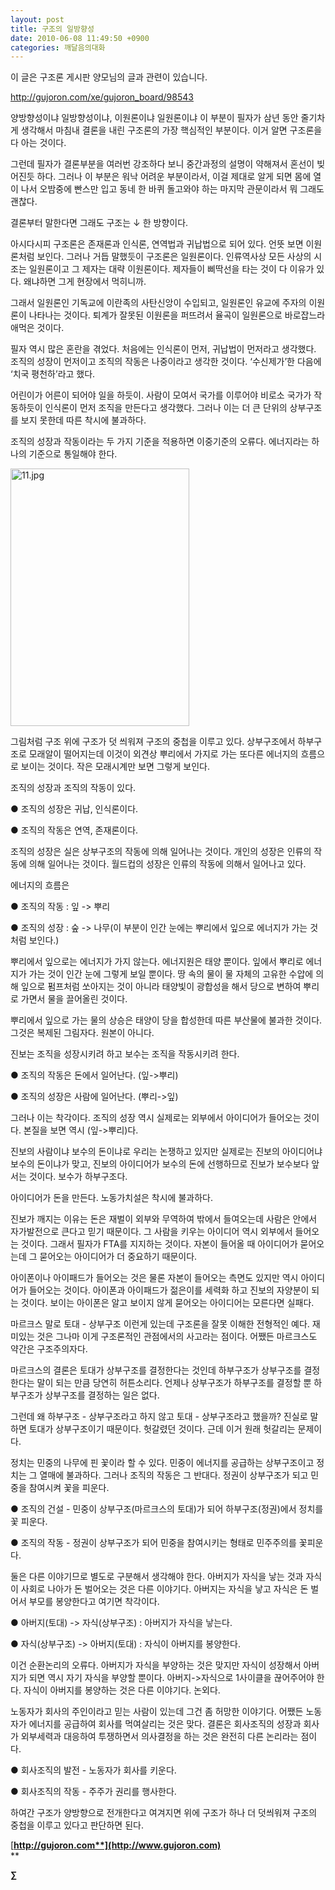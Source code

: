 ```yaml
---
layout: post
title: 구조의 일방향성
date: 2010-06-08 11:49:50 +0900
categories: 깨달음의대화
---
```

  




이 글은 구조론 게시판 양모님의 글과 관련이 있습니다.



http://gujoron.com/xe/gujoron_board/98543



양방향성이냐 일방향성이냐, 이원론이냐 일원론이냐 이 부분이 필자가 삼년 동안 줄기차게 생각해서 마침내 결론을 내린 구조론의 가장 핵심적인 부분이다. 이거 알면 구조론을 다 아는 것이다. 



그런데 필자가 결론부분을 여러번 강조하다 보니 중간과정의 설명이 약해져서 혼선이 빚어진듯 하다. 그러나 이 부분은 워낙 어려운 부분이라서, 이걸 제대로 알게 되면 몸에 열이 나서 오밤중에 빤스만 입고 동네 한 바퀴 돌고와야 하는 마지막 관문이라서 뭐 그래도 괜찮다. 



결론부터 말한다면 그래도 구조는 ↓ 한 방향이다.



아시다시피 구조론은 존재론과 인식론, 연역법과 귀납법으로 되어 있다. 언뜻 보면 이원론처럼 보인다. 그러나 거듭 말했듯이 구조론은 일원론이다. 인류역사상 모든 사상의 시조는 일원론이고 그 제자는 대략 이원론이다. 제자들이 삐딱선을 타는 것이 다 이유가 있다. 왜냐하면 그게 현장에서 먹히니까. 



그래서 일원론인 기독교에 이란족의 사탄신앙이 수입되고, 일원론인 유교에 주자의 이원론이 나타나는 것이다. 퇴계가 잘못된 이원론을 퍼뜨려서 율곡이 일원론으로 바로잡느라 애먹은 것이다. 



필자 역시 많은 혼란을 겪었다. 처음에는 인식론이 먼저, 귀납법이 먼저라고 생각했다. 조직의 성장이 먼저이고 조직의 작동은 나중이라고 생각한 것이다. ‘수신제가’한 다음에 ‘치국 평천하’라고 했다. 



어린이가 어른이 되어야 일을 하듯이. 사람이 모여서 국가를 이루어야 비로소 국가가 작동하듯이 인식론이 먼저 조직을 만든다고 생각했다. 그러나 이는 더 큰 단위의 상부구조를 보지 못한데 따른 착시에 불과하다. 



조직의 성장과 작동이라는 두 가지 기준을 적용하면 이중기준의 오류다. 에너지라는 하나의 기준으로 통일해야 한다.



<IMG alt=11.jpg src="http://gujoron.com/xe/assets/attach/images/198/620/098/11.jpg" width=286 height=412>



그림처럼 구조 위에 구조가 덧 씌워져 구조의 중첩을 이루고 있다. 상부구조에서 하부구조로 모래알이 떨어지는데 이것이 외견상 뿌리에서 가지로 가는 또다른 에너지의 흐름으로 보이는 것이다. 작은 모래시계만 보면 그렇게 보인다.



조직의 성장과 조직의 작동이 있다.



● 조직의 성장은 귀납, 인식론이다.

● 조직의 작동은 연역, 존재론이다.



조직의 성장은 실은 상부구조의 작동에 의해 일어나는 것이다. 개인의 성장은 인류의 작동에 의해 일어나는 것이다. 월드컵의 성장은 인류의 작동에 의해서 일어나고 있다.



에너지의 흐름은 



● 조직의 작동 : 잎 -> 뿌리

● 조직의 성장 : 숲 -> 나무(이 부분이 인간 눈에는 뿌리에서 잎으로 에너지가 가는 것처럼 보인다.)



뿌리에서 잎으로는 에너지가 가지 않는다. 에너지원은 태양 뿐이다. 잎에서 뿌리로 에너지가 가는 것이 인간 눈에 그렇게 보일 뿐이다. 땅 속의 물이 물 자체의 고유한 수압에 의해 잎으로 펌프처럼 쏘아지는 것이 아니라 태양빛이 광합성을 해서 당으로 변하여 뿌리로 가면서 물을 끌어올린 것이다. 



뿌리에서 잎으로 가는 물의 상승은 태양이 당을 합성한데 따른 부산물에 불과한 것이다. 그것은 복제된 그림자다. 원본이 아니다. 



진보는 조직을 성장시키려 하고 보수는 조직을 작동시키려 한다. 



● 조직의 작동은 돈에서 일어난다. (잎->뿌리)

● 조직의 성장은 사람에 일어난다. (뿌리->잎)



그러나 이는 착각이다. 조직의 성장 역시 실제로는 외부에서 아이디어가 들어오는 것이다. 본질을 보면 역시 (잎->뿌리)다. 



진보의 사람이냐 보수의 돈이냐로 우리는 논쟁하고 있지만 실제로는 진보의 아이디어냐 보수의 돈이냐가 맞고, 진보의 아이디어가 보수의 돈에 선행하므로 진보가 보수보다 앞서는 것이다. 보수가 하부구조다.



아이디어가 돈을 만든다. 노동가치설은 착시에 불과하다. 



진보가 깨지는 이유는 돈은 재벌이 외부와 무역하여 밖에서 들여오는데 사람은 안에서 자가발전으로 큰다고 믿기 때문이다. 그 사람을 키우는 아이디어 역시 외부에서 들어오는 것이다. 그래서 필자가 FTA를 지지하는 것이다. 자본이 들어올 때 아이디어가 묻어오는데 그 묻어오는 아이디어가 더 중요하기 때문이다.



아이폰이나 아이패드가 들어오는 것은 물론 자본이 들어오는 측면도 있지만 역시 아이디어가 들어오는 것이다. 아이폰과 아이패드가 젊은이를 세력화 하고 진보의 자양분이 되는 것이다. 보이는 아이폰은 알고 보이지 않게 묻어오는 아이디어는 모른다면 실패다. 



마르크스 말로 토대 - 상부구조 이런게 있는데 구조론을 잘못 이해한 전형적인 예다. 재미있는 것은 그나마 이게 구조론적인 관점에서의 사고라는 점이다. 어쨌든 마르크스도 약간은 구조주의자다. 



마르크스의 결론은 토대가 상부구조를 결정한다는 것인데 하부구조가 상부구조를 결정한다는 말이 되는 만큼 당연히 허튼소리다. 언제나 상부구조가 하부구조를 결정할 뿐 하부구조가 상부구조를 결정하는 일은 없다.



그런데 왜 하부구조 - 상부구조라고 하지 않고 토대 - 상부구조라고 했을까? 진실로 말하면 토대가 상부구조이기 때문이다. 헛갈렸던 것이다. 근데 이거 원래 헛갈리는 문제이다. 



정치는 민중의 나무에 핀 꽃이라 할 수 있다. 민중이 에너지를 공급하는 상부구조이고 정치는 그 열매에 불과하다. 그러나 조직의 작동은 그 반대다. 정권이 상부구조가 되고 민중을 참여시켜 꽃을 피운다.



● 조직의 건설 - 민중이 상부구조(마르크스의 토대)가 되어 하부구조(정권)에서 정치를 꽃 피운다.



● 조직의 작동 - 정권이 상부구조가 되어 민중을 참여시키는 형태로 민주주의를 꽃피운다. 



둘은 다른 이야기므로 별도로 구분해서 생각해야 한다. 아버지가 자식을 낳는 것과 자식이 사회로 나아가 돈 벌어오는 것은 다른 이야기다. 아버지는 자식을 낳고 자식은 돈 벌어서 부모를 봉양한다고 여기면 착각이다.



● 아버지(토대) -> 자식(상부구조) : 아버지가 자식을 낳는다.

● 자식(상부구조) -> 아버지(토대) : 자식이 아버지를 봉양한다.



이건 순환논리의 오류다. 아버지가 자식을 부양하는 것은 맞지만 자식이 성장해서 아버지가 되면 역시 자기 자식을 부양할 뿐이다. 아버지->자식으로 1사이클을 끊어주어야 한다. 자식이 아버지를 봉양하는 것은 다른 이야기다. 논외다.



노동자가 회사의 주인이라고 믿는 사람이 있는데 그건 좀 허망한 이야기다. 어쨌든 노동자가 에너지를 공급하여 회사를 먹여살리는 것은 맞다. 결론은 회사조직의 성장과 회사가 외부세력과 대응하여 투쟁하면서 의사결정을 하는 것은 완전히 다른 논리라는 점이다. 



● 회사조직의 발전 - 노동자가 회사를 키운다.

● 회사조직의 작동 - 주주가 권리를 행사한다. 



하여간 구조가 양방향으로 전개한다고 여겨지면 위에 구조가 하나 더 덧씌워져 구조의 중첩을 이루고 있다고 판단하면 된다.



[**http://gujoron.com**](http://www.gujoron.com)**  
** 

**∑**

